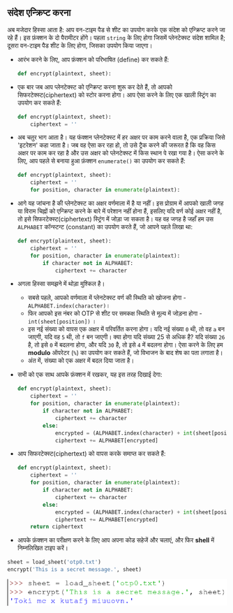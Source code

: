 ## संदेश एन्क्रिप्ट करना

अब मजेदार हिस्सा आता है: आप वन-टाइम पैड से शीट का उपयोग करके एक संदेश को एन्क्रिप्ट करने जा रहे हैं। इस फ़ंक्शन के दो पैरामीटर होंगे। पहला `string` के लिए होगा जिसमें प्लेनटेक्स्ट संदेश शामिल है; दूसरा वन-टाइम पैड शीट के लिए होगा, जिसका उपयोग किया जाएगा।

- आरंभ करने के लिए, आप फ़ंक्शन को परिभाषित (define) कर सकते हैं:

    ```python
    def encrypt(plaintext, sheet):
    ```

- एक बार जब आप प्लेनटेक्स्ट को एन्क्रिप्ट करना शुरू कर देते हैं, तो आपको सिफरटेक्स्ट(ciphertext) को स्टोर करना होगा। आप ऐसा करने के लिए एक खाली स्ट्रिंग का उपयोग कर सकते हैं:

    ```python
    def encrypt(plaintext, sheet):
        ciphertext = ''
    ```

- अब चतुर भाग आता है। यह फंक्शन प्लेनटेक्स्ट में हर अक्षर पर काम करने वाला है, एक प्रक्रिया जिसे 'इटरेशन' कहा जाता है। जब वह ऐसा कर रहा हो, तो उसे ट्रैक करने की जरूरत है कि वह किस अक्षर पर काम कर रहा है और उस अक्षर को प्लेनटेक्स्ट में किस स्थान पे रखा गया है। ऐसा करने के लिए, आप पहले से बनाया हुआ फ़ंक्शन `enumerate()` का उपयोग कर सकते हैं:

    ```python
    def encrypt(plaintext, sheet):
        ciphertext = ''
        for position, character in enumerate(plaintext):
    ```

- आगे यह जांचना है की प्लेनटेक्स्ट का अक्षर वर्णमाला में है या नहीं। इस प्रोग्राम में आपको खाली जगह या विराम चिह्नों को एन्क्रिप्ट करने के बारे में परेशान नहीं होना हैं, इसलिए यदि वर्ण कोई अक्षर नहीं है, तो इसे सिफरटेक्स्ट(ciphertext) स्ट्रिंग में जोड़ा जा सकता है। यह वह जगह है जहाँ हम उस `ALPHABET` कॉन्स्टन्ट (constant) का उपयोग करते हैं, जो आपने पहले लिखा था:

    ```python
    def encrypt(plaintext, sheet):
        ciphertext = ''
        for position, character in enumerate(plaintext):
            if character not in ALPHABET:
                ciphertext += character
    ```

- अगला हिस्सा समझने में थोड़ा मुश्किल है।

    - सबसे पहले, आपको वर्णमाला में प्लेनटेक्स्ट वर्ण की स्थिति को खोजना होगा - `ALPHABET.index(character)`।
    - फिर आपको इस नंबर को OTP से शीट पर समकक्ष स्थिति से मूल्य में जोड़ना होगा - `int(sheet[position])` ।
    - इस नई संख्या को वापस एक अक्षर में परिवर्तित करना होगा। यदि नई संख्या `0` थी, तो वह `a` बन जाएगी, यदि वह `5` थी, तो `f` बन जाएगी। क्या होगा यदि संख्या 25 से अधिक है? यदि संख्या `26` है, तो इसे `0` में बदलना होगा, और यदि `30` है, तो इसे `4` में बदलना होगा। ऐसा करने के लिए हम **modulo** ऑपरेटर (`%`) का उपयोग कर सकते हैं, जो विभाजन के बाद शेष का पता लगाता है।
    - अंत में, संख्या को एक अक्षर में बदल दिया जाता है।

- सभी को एक साथ आपके फ़ंक्शन में रखकर, यह इस तरह दिखाई देगा:

    ```python
    def encrypt(plaintext, sheet):
        ciphertext = ''
        for position, character in enumerate(plaintext):
            if character not in ALPHABET:
                ciphertext += character
            else:
                encrypted = (ALPHABET.index(character) + int(sheet[position])) % 26
                ciphertext += ALPHABET[encrypted]
    ```

- आप सिफरटेक्स्ट(ciphertext) को वापस करके समाप्त कर सकते हैं:

    ```python
    def encrypt(plaintext, sheet):
        ciphertext = ''
        for position, character in enumerate(plaintext):
            if character not in ALPHABET:
                ciphertext += character
            else:
                encrypted = (ALPHABET.index(character) + int(sheet[position])) % 26
                ciphertext += ALPHABET[encrypted]
        return ciphertext
    ```


- आपके फ़ंक्शन का परीक्षण करने के लिए आप अपना कोड सहेजें और चलाएं, और फिर **shell** में निम्नलिखित टाइप करें।

```python
sheet = load_sheet('otp0.txt')
encrypt('This is a secret message.', sheet)
```

![एन्क्रिप्ट आउटपुट(encrypt output)](images/screen3.png)

